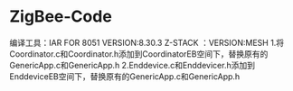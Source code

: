 # ZigBee-Code
编译工具：IAR FOR 8051 VERSION:8.30.3
Z-STACK ：VERSION:MESH
1.将Coordinator.c和Coordinator.h添加到CoordinatorEB空间下，替换原有的GenericApp.c和GenericApp.h
2.Enddevice.c和Enddevicer.h添加到EnddeviceEB空间下，替换原有的GenericApp.c和GenericApp.h